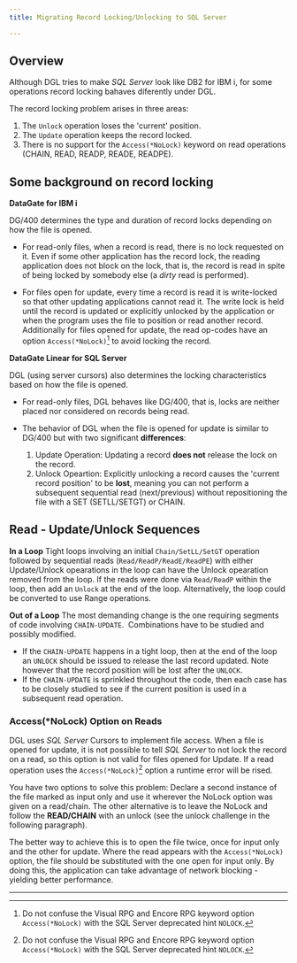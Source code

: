 ```yaml
---
title: Migrating Record Locking/Unlocking to SQL Server

---
```


## Overview

Although DGL tries to make _SQL Server_ look like DB2 for IBM i, for some operations record locking bahaves diferently under DGL.

The record locking problem arises in three areas: 
 1. The `Unlock` operation loses the 'current' position.
 2. The `Update` operation keeps the record locked.
 3. There is no support for the  `Access(*NoLock)` keyword on read operations (CHAIN, READ, READP, READE, READPE).

## Some background on record locking

**DataGate for IBM i**

DG/400 determines the type and duration of record locks depending on how the file is opened.

 - For read-only files, when a record is read, there is no lock requested on it. Even if some other application has the record lock, the reading application does not block on the lock, that is, the record is read in spite of being locked by somebody else (a _dirty_ read is performed).

 - For files open for update, every time a record is read it is write-locked so that other updating applications cannot read it. The write lock is held until the record is updated or explicitly unlocked by the application or when the program uses the file to position or read another record. <br/>Additionally for files opened for update, the read op-codes have an option `Access(*NoLock)`[^1] to avoid locking the record.

**DataGate Linear for SQL Server**

DGL (using server cursors) also determines the locking characteristics based on how the file is opened.

 - For read-only files, DGL behaves like DG/400, that is, locks are neither placed nor considered on records being read.

 - The behavior of DGL when the file is opened for update is similar to DG/400 but with two significant **differences**:
    1. Update Operation: Updating a record **does not** release the lock on the record.
    2. Unlock Opeartion: Explicitly unlocking a record causes the 'current record position' to be **lost**, meaning you can not perform a subsequent sequential read (next/previous) without repositioning the file with a SET (SETLL/SETGT) or CHAIN.

## Read - Update/Unlock Sequences

**In a Loop**
Tight loops involving an initial `Chain/SetLL/SetGT` operation followed by  sequential reads (`Read/ReadP/ReadE/ReadPE`) with either Update/Unlock opearations in the loop can have the Unlock opearation removed from the loop. If the reads were done via `Read/ReadP` within the loop, then add an `Unlock` at the end of the loop. Alternatively, the loop could be converted to use Range operations.

**Out of a Loop**
The most demanding change is the one requiring segments of code involving `CHAIN-UPDATE`.  Combinations have to be studied and possibly modified. 

* If the `CHAIN-UPDATE` happens in a tight loop, then at the end of the loop an `UNLOCK` should be issued to release the last record updated. Note however that the record position will be lost after the `UNLOCK`.
* If the `CHAIN-UPDATE` is sprinkled throughout the code, then each case has to be closely studied to see if the current position is used in a subsequent read operation.

### Access(*NoLock) Option on Reads

DGL uses _SQL Server_ Cursors to implement file access.  When a file is opened for update, it is not possible to tell _SQL Server_ to not lock the record on a read, so this option is not valid for files opened for Update.  If a read operation uses the `Access(*NoLock)`[^1] option a runtime error will be rised.

You have two options to solve this problem: Declare a second instance of the file marked as input only and use it wherever the NoLock option was given on a read/chain. The other alternative is to leave the NoLock and follow the **READ/CHAIN** with an unlock (see the unlock challenge in the following paragraph).

The better way to achieve this is to open the file twice, once for input only and the other for update. Where the read appears with the `Access(*NoLock)` option, the file should be substituted with the one open for input only. By doing this, the application can take advantage of network blocking - yielding better performance.
 

----

[^1]: Do not confuse the Visual RPG and Encore RPG keyword option `Access(*NoLock)` with the SQL Server deprecated hint `NOLOCK`.